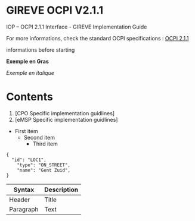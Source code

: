 # GIREVE OCPI V2.1.1
IOP – OCPI 2.1.1 Interface - GIREVE Implementation Guide

For more informations, check the standard OCPI specifications : [OCPI 2.1.1](https://github.com/ocpi/ocpi/tree/release-2.1.1-bugfixes#contents)

informations before starting

**Exemple en Gras**

*Exemple en italique*

# Contents
1. [CPO Specific implementation guidlines]
2. [eMSP Specific implementation guidlines]



- First item
	- Second item
		- Third item

```
{
  "id": "LOC1",
	"type": "ON_STREET",
	"name": "Gent Zuid",
}
```

| Syntax | Description |
| ----------- | ----------- |
| Header | Title |
| Paragraph | Text |
